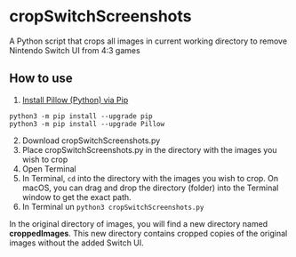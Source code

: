 # cropSwitchScreenshots
A Python script that crops all images in current working directory to remove Nintendo Switch UI from 4:3 games

## How to use

1. [Install Pillow (Python) via Pip](https://pillow.readthedocs.io/en/stable/installation.html)
```
python3 -m pip install --upgrade pip
python3 -m pip install --upgrade Pillow
```
2. Download cropSwitchScreenshots.py
3. Place cropSwitchScreenshots.py in the directory with the images you wish to crop
4. Open Terminal
5. In Terminal, `cd` into the directory with the images you wish to crop. On macOS, you can drag and drop the directory (folder) into the Terminal window to get the exact path.
6. In Terminal un `python3 cropSwitchScreenshots.py`

In the original directory of images, you will find a new directory named **croppedImages**. This new directory contains cropped copies of the original images without the added Switch UI.

